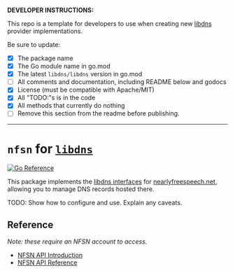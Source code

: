 **DEVELOPER INSTRUCTIONS:**

This repo is a template for developers to use when creating new
[libdns](https://github.com/libdns/libdns) provider implementations.

Be sure to update:

- [X] The package name
- [X] The Go module name in go.mod
- [X] The latest `libdns/libdns` version in go.mod
- [ ] All comments and documentation, including README below and godocs
- [X] License (must be compatible with Apache/MIT)
- [X] All "TODO:"s is in the code
- [X] All methods that currently do nothing
- [ ] Remove this section from the readme before publishing.

---

`nfsn` for [`libdns`](https://github.com/libdns/libdns)
=======================

[![Go Reference](https://pkg.go.dev/badge/test.svg)](https://pkg.go.dev/github.com/libdns/nfsn)

This package implements the [libdns interfaces](https://github.com/libdns/libdns) for
[nearlyfreespeech.net](https://www.nearlyfreespeech.net), allowing you to manage DNS records hosted
there.

TODO: Show how to configure and use. Explain any caveats.

## Reference

_Note: these require an NFSN account to access._

* [NFSN API Introduction](https://members.nearlyfreespeech.net/wiki/API/Introduction)
* [NFSN API Reference](https://members.nearlyfreespeech.net/wiki/API/Reference)
